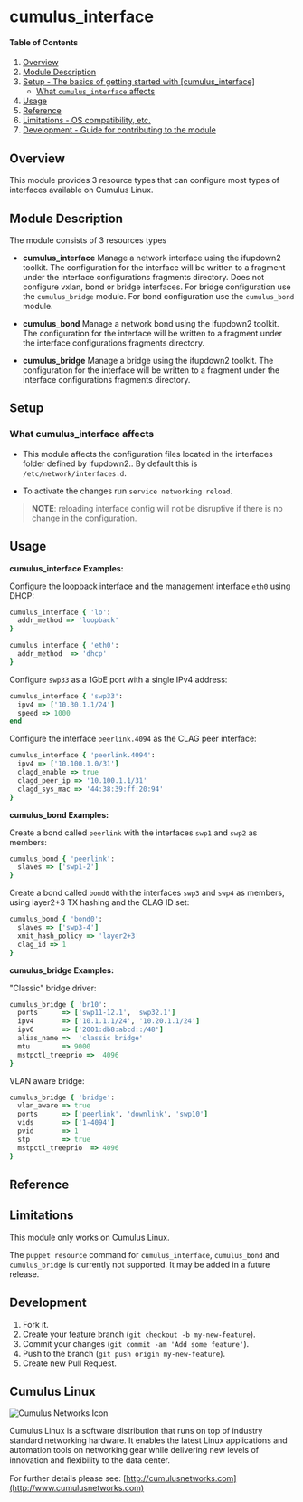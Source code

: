 # cumulus_interface

#### Table of Contents

1. [Overview](#overview)
2. [Module Description](#module-description)
3. [Setup - The basics of getting started with [cumulus_interface]](#setup)
    * [What `cumulus_interface` affects](#what-cumulus_interface-affects)
4. [Usage](#usage)
5. [Reference](#reference)
5. [Limitations - OS compatibility, etc.](#limitations)
6. [Development - Guide for contributing to the module](#development)

## Overview

This module provides 3 resource types that can configure
most types of interfaces available on Cumulus Linux.

## Module Description

The module consists of 3 resources types

* **cumulus_interface**
Manage a network interface using the ifupdown2 toolkit. The configuration for the interface will be written to a fragment under the interface configurations fragments directory. Does not configure vxlan, bond or bridge interfaces. For bridge configuration use the `cumulus_bridge` module. For bond configuration use the `cumulus_bond` module.

* **cumulus_bond**
Manage a network bond using the ifupdown2 toolkit. The configuration for the interface will be written to a fragment under the interface configurations fragments directory.

* **cumulus_bridge**
Manage a bridge using the ifupdown2 toolkit. The configuration for the interface will be written to a fragment under the interface configurations
fragments directory.

## Setup

### What cumulus_interface affects

* This module affects the configuration files located in the interfaces folder defined by ifupdown2..
By default this is `/etc/network/interfaces.d`.

* To activate the changes run `service networking reload`.
> **NOTE**: reloading interface config will not be disruptive if there is no
> change in the configuration.


## Usage

**cumulus_interface Examples:**

Configure the loopback interface and the management interface `eth0` using DHCP:

```ruby
cumulus_interface { 'lo':
  addr_method => 'loopback'
}

cumulus_interface { 'eth0':
  addr_method  => 'dhcp'
}
```

Configure `swp33` as a 1GbE port with a single IPv4 address:

```ruby
cumulus_interface { 'swp33':
  ipv4 => ['10.30.1.1/24']
  speed => 1000
end
```

Configure the interface `peerlink.4094` as the CLAG peer interface:

```ruby
cumulus_interface { 'peerlink.4094':
  ipv4 => ['10.100.1.0/31']
  clagd_enable => true
  clagd_peer_ip => '10.100.1.1/31'
  clagd_sys_mac => '44:38:39:ff:20:94'
}
```

**cumulus_bond Examples:**

Create a bond called `peerlink` with the interfaces `swp1` and `swp2` as
members:

```ruby
cumulus_bond { 'peerlink':
  slaves => ['swp1-2']
}
```

Create a bond called `bond0` with the interfaces `swp3` and `swp4` as members,
using layer2+3 TX hashing and the CLAG ID set:

```ruby
cumulus_bond { 'bond0':
  slaves => ['swp3-4']
  xmit_hash_policy => 'layer2+3'
  clag_id => 1
}
```

**cumulus_bridge Examples:**

"Classic" bridge driver:

```ruby
cumulus_bridge { 'br10':
  ports      => ['swp11-12.1', 'swp32.1']
  ipv4       => ['10.1.1.1/24', '10.20.1.1/24']
  ipv6       => ['2001:db8:abcd::/48']
  alias_name =>  'classic bridge'
  mtu        => 9000
  mstpctl_treeprio =>  4096
}
```

VLAN aware bridge:

```ruby
cumulus_bridge { 'bridge':
  vlan_aware => true
  ports      => ['peerlink', 'downlink', 'swp10']
  vids       => ['1-4094']
  pvid       => 1
  stp        => true
  mstpctl_treeprio  => 4096
}
```

## Reference


## Limitations

This module only works on Cumulus Linux.

The ``puppet resource`` command for `cumulus_interface`, `cumulus_bond` and
`cumulus_bridge` is currently not supported. It may be added in a future release.

## Development

1. Fork it.
2. Create your feature branch (`git checkout -b my-new-feature`).
3. Commit your changes (`git commit -am 'Add some feature'`).
4. Push to the branch (`git push origin my-new-feature`).
5. Create new Pull Request.

## Cumulus Linux

![Cumulus Networks Icon](http://cumulusnetworks.com/static/cumulus/img/logo_2014.png)

Cumulus Linux is a software distribution that runs on top of industry standard
networking hardware. It enables the latest Linux applications and automation
tools on networking gear while delivering new levels of innovation and
ﬂexibility to the data center.

For further details please see: [http://cumulusnetworks.com](http://www.cumulusnetworks.com)
